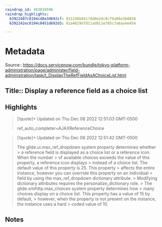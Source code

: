 ```yaml
---
raindrop_id: 483034596
raindrop_highlights:
  63922407c8194cd0a3d692cf: 011246b0417dd0e2dc0cf9a86e3b8858
  6392242ec8194c0451d692d3: 01a4629df811ad811e705c7a6aa4e454

---
```


# Metadata
Source:: https://docs.servicenow.com/bundle/tokyo-platform-administration/page/administer/field-administration/task/t_DisplayTheRefFieldAsAChoiceList.html

Title:: Display a reference field as a choice list
---



## Highlights

> [!quote]+ Updated on Thu Dec 08 2022 12:51:03 GMT-0500
>
> ref_auto_completer=AJAXReferenceChoice

> [!quote]+ Updated on Thu Dec 08 2022 12:51:42 GMT-0500
>
> The glide.ui.max_ref_dropdown system property determines whether
&gt;              a reference field is displayed as a choice list or a reference icon. When the number
&gt;              of available choices exceeds the value of this property, a reference icon displays
&gt;              instead of a choice list. The default value of this property is 25. This property
&gt;              affects the entire instance, however you can override this property on an individual
&gt;              field by using the max_ref_dropdown dictionary attribute.
&gt;              Modifying dictionary attributes requires the personalize_dictionary role.
&gt;            The glide.xmlhttp.max_choices system property determines how
&gt;              many choices display on a choice list. This property has a value of 15 by default,
&gt;              however, when the property is not present on the instance, the instance uses a hard
&gt;              coded value of 10.
## Notes
